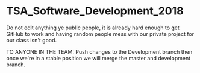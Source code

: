 # TSA_Software_Development_2018
Do not edit anything ye public people, it is already hard enough to get GitHub to work and having random people mess with our private project
for our class isn't good.

TO ANYONE IN THE TEAM:
Push changes to the Development branch then once we're in a stable position we will merge the master and development branch.
